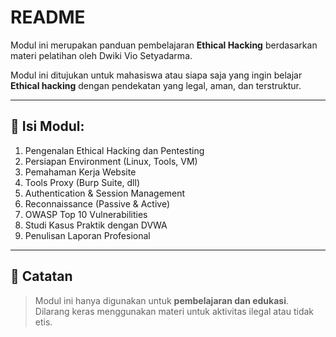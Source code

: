 # README

Modul ini merupakan panduan pembelajaran **Ethical Hacking** berdasarkan materi pelatihan oleh Dwiki Vio Setyadarma.

Modul ini ditujukan untuk mahasiswa atau siapa saja yang ingin belajar **Ethical hacking** dengan pendekatan yang legal, aman, dan terstruktur.

***

## 📘 Isi Modul:

1. Pengenalan Ethical Hacking dan Pentesting
2. Persiapan Environment (Linux, Tools, VM)
3. Pemahaman Kerja Website
4. Tools Proxy (Burp Suite, dll)
5. Authentication & Session Management
6. Reconnaissance (Passive & Active)
7. OWASP Top 10 Vulnerabilities
8. Studi Kasus Praktik dengan DVWA
9. Penulisan Laporan Profesional

***

## 📌 Catatan

> Modul ini hanya digunakan untuk **pembelajaran dan edukasi**.\
> Dilarang keras menggunakan materi untuk aktivitas ilegal atau tidak etis.
